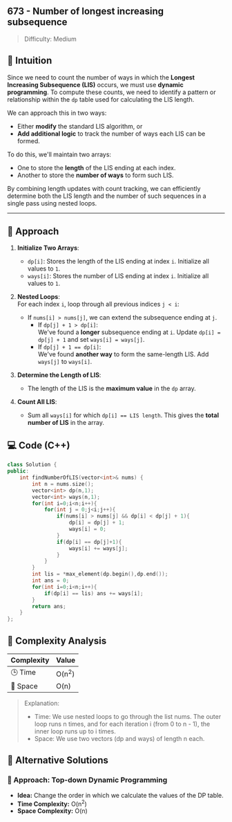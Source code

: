 ## 673 - Number of longest increasing subsequence

> Difficulty:  Medium

## 🧠 Intuition

Since we need to count the number of ways in which the **Longest Increasing Subsequence (LIS)** occurs, we must use **dynamic programming**. To compute these counts, we need to identify a pattern or relationship within the `dp` table used for calculating the LIS length.

We can approach this in two ways:
- Either **modify** the standard LIS algorithm, or  
- **Add additional logic** to track the number of ways each LIS can be formed.

To do this, we'll maintain two arrays:
- One to store the **length** of the LIS ending at each index.
- Another to store the **number of ways** to form such LIS.

By combining length updates with count tracking, we can efficiently determine both the LIS length and the number of such sequences in a single pass using nested loops.

---

## 📝 Approach

1. **Initialize Two Arrays**:  
   - `dp[i]`: Stores the length of the LIS ending at index `i`. Initialize all values to `1`.  
   - `ways[i]`: Stores the number of LIS ending at index `i`. Initialize all values to `1`.

2. **Nested Loops**:  
   For each index `i`, loop through all previous indices `j < i`:
   - If `nums[i] > nums[j]`, we can extend the subsequence ending at `j`.
     - If `dp[j] + 1 > dp[i]`:  
       We've found a **longer** subsequence ending at `i`. Update `dp[i] = dp[j] + 1` and set `ways[i] = ways[j]`.
     - If `dp[j] + 1 == dp[i]`:  
       We've found **another way** to form the same-length LIS. Add `ways[j]` to `ways[i]`.

3. **Determine the Length of LIS**:  
   - The length of the LIS is the **maximum value** in the `dp` array.

4. **Count All LIS**:  
   - Sum all `ways[i]` for which `dp[i] == LIS length`. This gives the **total number of LIS** in the array.


## 💻 Code (C++)

```cpp
class Solution {
public:
    int findNumberOfLIS(vector<int>& nums) {
        int n = nums.size();
        vector<int> dp(n,1);
        vector<int> ways(n,1);
        for(int i=0;i<n;i++){
            for(int j = 0;j<i;j++){
                if(nums[i] > nums[j] && dp[i] < dp[j] + 1){
                    dp[i] = dp[j] + 1;
                    ways[i] = 0;
                }
                if(dp[i] == dp[j]+1){
                    ways[i] += ways[j];
                }
            }
        }
        int lis = *max_element(dp.begin(),dp.end());
        int ans = 0;
        for(int i=0;i<n;i++){
            if(dp[i] == lis) ans += ways[i];
        }
        return ans;
    }
};
```
## 🧮 Complexity Analysis

| Complexity | Value |
|------------|-------|
| 🕒 Time     | O(n<sup>2</sup>) |
| 💾 Space    | O(n) |

> Explanation:
> - Time: We use nested loops to go through the list nums. The outer loop runs n times, and for each iteration i (from 0 to n - 1), the inner loop runs up to i times.
> - Space: We use two vectors (dp and ways) of length n each.

## 🔁 Alternative Solutions

### 🔹 Approach: Top-down Dynamic Programming
- **Idea:** Change the order in which we calculate the values of the DP table.
- **Time Complexity:** O(n<sup>2</sup>)
- **Space Complexity:** O(n)

